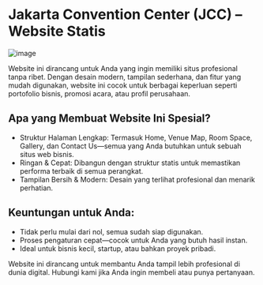 # Jakarta Convention Center (JCC) – Website Statis

![image](https://github.com/user-attachments/assets/86ddffb4-1145-409b-bc1c-35290f4f6302)

Website ini dirancang untuk Anda yang ingin memiliki situs profesional tanpa ribet. Dengan desain modern, tampilan sederhana, dan fitur yang mudah digunakan, website ini cocok untuk berbagai keperluan seperti portofolio bisnis, promosi acara, atau profil perusahaan.

## Apa yang Membuat Website Ini Spesial?
- Struktur Halaman Lengkap: Termasuk Home, Venue Map, Room Space, Gallery, dan Contact Us—semua yang Anda butuhkan untuk sebuah situs web bisnis.
- Ringan & Cepat: Dibangun dengan struktur statis untuk memastikan performa terbaik di semua perangkat.
- Tampilan Bersih & Modern: Desain yang terlihat profesional dan menarik perhatian.

## Keuntungan untuk Anda:
- Tidak perlu mulai dari nol, semua sudah siap digunakan.
- Proses pengaturan cepat—cocok untuk Anda yang butuh hasil instan.
- Ideal untuk bisnis kecil, startup, atau bahkan proyek pribadi.

Website ini dirancang untuk membantu Anda tampil lebih profesional di dunia digital. Hubungi kami jika Anda ingin membeli atau punya pertanyaan.

